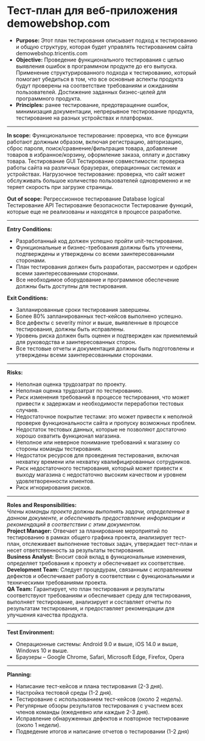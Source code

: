 <h1>Тест-план для веб-приложения demowebshop.com</h1>

- **Purpose:** Этот план тестирования описывает подход к тестированию и общую структуру, которая будет управлять тестированием сайта demowebshop.tricentis.com
- **Objective:** Проведение функционального тестирования с целью выявления ошибок в программном продукте до его выпуска. Применение структурированного подхода к тестированию, который помогает убедиться в том, что все основные аспекты продукта будут проверены на соответствие требованиям и ожиданиям пользователей. Достижение заданных бизнес-целей для программного продукта.
- **Principles:** ранее тестирование, предотвращение ошибок, минимизация документации, непрерывное тестирование продукта, тестирование на разных устройствах и платформах.

---

**In scope:**
Функциональное тестирование: проверка, что все функции работают должным образом, включая регистрацию, авторизацию, сброс пароля, поиск/сравнение/фильтрация товара, добавление товаров в избранное/корзину, оформление заказа, оплату и доставку товара.
Тестирование GUI
Тестирование совместимости: проверка работы сайта на различных браузерах, операционных системах и устройствах.
Нагрузочное тестирование: проверка, что сайт может обслуживать большое количество пользователей одновременно и не теряет скорость при загрузке страницы.

**Out of scope:**
Регрессионное тестирование
Database logical
Тестирование API
Тестирование безопасности
Тестирование функций, которые еще не реализованы и находятся в процессе разработке. 

---

**Entry Conditions:**
- Разработанный код должен успешно пройти unit-тестирование.
- Функциональные и бизнес-требования должны быть уточнены, подтверждены и утверждены со всеми заинтересованными сторонами.
- План тестирования должен быть разработан, рассмотрен и одобрен всеми заинтересованными сторонами.
- Все необходимое оборудование и программное обеспечение должны быть доступны для тестирования.

**Exit Conditions:**
- Запланированные сроки тестирования завершены.
- Более 80% запланированных тест-кейсов выполнено успешно.
- Все дефекты с severity minor и выше, выявленные в процессе тестирования, должны быть исправлены. 
- Уровень риска должен быть оценен и подтвержден как приемлемый для руководства и заинтересованных сторон.
- Все тестовые отчеты и документация должны быть подготовлены и утверждены всеми заинтересованными сторонами.
---
**Risks:**
- Неполная оценка трудозатрат по проекту.
- Неполная оценка трудозатрат по тестированию.
- Риск изменения требований в процессе тестирования, что может привести к задержкам и необходимости переработки тестовых случаев.
- Недостаточное покрытие тестами: это может привести к неполной проверке функциональности сайта и пропуску возможных проблем.
- Недостаток тестовых данных, которые не позволяют достаточно хорошо охватить функционал магазина.
- Неполное или неверное понимание требований к магазину со стороны команды тестирования.
- Недостаток ресурсов для проведения тестирования, включая нехватку времени или нехватку квалифицированных сотрудников.
- Риск недостаточного тестирования, который может привести к выходу магазина с недостаточно высоким качеством и уровнем удовлетворенности клиентов.
- Риск игнорирования рисков.
---
**Roles and Responsibilities:**  
_Члены команды проекта должны выполнять задачи, определенные в данном документе, и обеспечивать предоставление информации и рекомендаций в соответствии с этим документом._  
**Project Manager:** Отвечает за планирование мероприятий по тестированию в рамках общего графика проекта, анализирует тест-план, отслеживает выполнение тестовых задач, утверждает тест-план и несет ответственность за результаты тестирования.  
**Business Analyst:** Вносит свой вклад в функциональные изменения, определяет требования к проекту и обеспечивает их соответствие.  
**Development Team:** Следует процедурам, связанным с исправлением дефектов и обеспечивает работу в соответствии с функциональными и техническими требованиями проекта.  
**QA Team:** Гарантирует, что план тестирования и результаты соответствуют требованиям и обеспечивает среду для тестирования, выполняет тестирование, анализирует и составляет отчеты по результатам тестирования, и предоставляет рекомендации для улучшения качества продукта.  

---

**Test Environment:**
- Операционные системы: Android 9.0 и выше, iOS 14.0 и выше, Windows 10 и выше.
- Браузеры – Google Chrome, Safari, Microsoft Edge, Firefox, Opera

---

**Planning:**
- Написание тест-кейсов и плана тестирования (2-3 дня).
- Настройка тестовой среды (1-2 дня).
- Тестирование с использованием тест-кейсов (около 2 недель).
- Регулярные обзоры результатов тестирования с участием всех членов команды (ежедневно или каждые 2-3 дня).
- Исправление обнаруженных дефектов и повторное тестирование (около 1 недели).
- Подведение итогов и написание отчетов о тестировании (1-2 дня)
